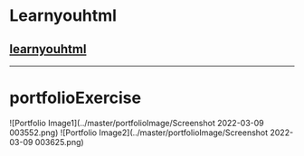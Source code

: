 # Learnyouhtml 
## [learnyouhtml](https://github.com/Kiranyadav1234/frontend/tree/master/learnyouhtmlExercise)
*** 
# portfolioExercise
![Portfolio Image1](../master/portfolioImage/Screenshot 2022-03-09 003552.png)
![Portfolio Image2](../master/portfolioImage/Screenshot 2022-03-09 003625.png)